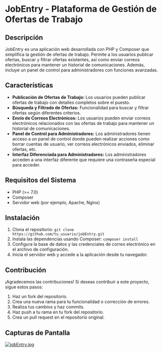 # JobEntry - Plataforma de Gestión de Ofertas de Trabajo

## Descripción
JobEntry es una aplicación web desarrollada con PHP y Composer que simplifica la gestión de ofertas de trabajo. Permite a los usuarios publicar ofertas, buscar y filtrar ofertas existentes, así como enviar correos electrónicos para mantener un historial de comunicaciones. Además, incluye un panel de control para administradores con funciones avanzadas.

## Características

- **Publicación de Ofertas de Trabajo:** Los usuarios pueden publicar ofertas de trabajo con detalles completos sobre el puesto.
- **Búsqueda y Filtrado de Ofertas:** Funcionalidad para buscar y filtrar ofertas según diferentes criterios.
- **Envío de Correos Electrónicos:** Los usuarios pueden enviar correos electrónicos relacionados con las ofertas de trabajo para mantener un historial de comunicaciones.
- **Panel de Control para Administradores:** Los administradores tienen acceso a un panel de control donde pueden realizar acciones como borrar cuentas de usuario, ver correos electrónicos enviados, eliminar ofertas, etc.
- **Interfaz Diferenciada para Administradores:** Los administradores acceden a una interfaz diferente que requiere una contraseña especial para acceder.

## Requisitos del Sistema

- PHP (>= 7.0)
- Composer
- Servidor web (por ejemplo, Apache, Nginx)

## Instalación

1. Clona el repositorio: `git clone https://github.com/tu_usuario/jobEntry.git`
2. Instala las dependencias usando Composer: `composer install`
3. Configura la base de datos y las credenciales de correo electrónico en el archivo de configuración.
4. Inicia el servidor web y accede a la aplicación desde tu navegador.

## Contribución

¡Agradecemos las contribuciones! Si deseas contribuir a este proyecto, sigue estos pasos:

1. Haz un fork del repositorio.
2. Crea una nueva rama para tu funcionalidad o corrección de errores.
3. Realiza tus cambios y haz commits.
4. Haz push a tu rama en tu fork del repositorio.
5. Crea un pull request en el repositorio original.

## Capturas de Pantalla
[![jobEntry.jpg](https://i.postimg.cc/Y9j1JTDS/jobEntry.jpg)](https://postimg.cc/jw0wf3bV)

